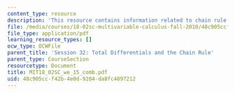 ```yaml
---
content_type: resource
description: 'This resource contains information related to chain rule and total differentials. '
file: /media/courses/18-02sc-multivariable-calculus-fall-2010/48c905ccf42b4e0d9284da8fc4897212_MIT18_02SC_we_15_comb.pdf
file_type: application/pdf
learning_resource_types: []
ocw_type: OCWFile
parent_title: 'Session 32: Total Differentials and the Chain Rule'
parent_type: CourseSection
resourcetype: Document
title: MIT18_02SC_we_15_comb.pdf
uid: 48c905cc-f42b-4e0d-9284-da8fc4897212
---
```

